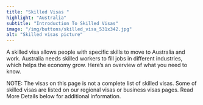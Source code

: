 ```yaml
---
title: "Skilled Visas "
highlight: "Australia"
subtitle: "Introduction To Skilled Visas"
image: "/img/buttons/skilled_visa_531x342.jpg"
alt: "Skilled visas picture"
---
```


A skilled visa allows people with specific skills to move to Australia and work. Australia needs skilled workers to fill jobs in different industries, which helps the economy grow. Here’s an overview of what you need to know.
<div class="note">
NOTE: The visas on this page is not a complete list of skilled visas. Some of skilled visas are listed on our regional visas or business visas pages. Read More Details below for additional information.
</div>